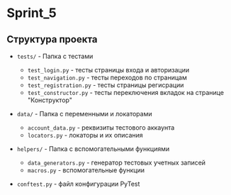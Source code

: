 # Sprint_5 

## Структура проекта

- ```tests/``` - Папка с тестами
  - ```test_login.py``` - тесты страницы входа и авторизации
  - ```test_navigation.py``` - тесты переходов по страницам
  - ```test_registration.py``` - тесты страницы регисрации
  - ```test_constructor.py``` - тесты переключения вкладок на странице "Конструктор"


- ```data/``` - Папка с переменными и локаторами
  - ```account_data.py``` - реквизиты тестового аккаунта
  - ```locators.py``` - локаторы и их описания


- ```helpers/``` - Папка с вспомогательными функциями
  - ```data_generators.py``` - генератор тестовых учетных записей
  - ```macros.py``` - вспомогательные функции


- ```conftest.py``` - файл конфигурации PyTest
